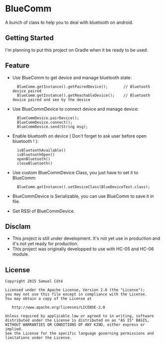 BlueComm
=====================
A bunch of class to help you to deal with bluetooth on android.

## Getting Started
I'm planning to put this project on Gradle when it be ready to be used.

## Feature
- Use BlueComm to get device and manage bluetooth state:

		BlueComm.getInstance().getPairedDevice();		// Bluetooth device paired
        BlueComm.getInstance().getReachableDevice();	// Bluetooth device paired and see by the device
    
- Use BlueCommDevice to connect device and manage device:

		BlueCommDevice.pairDevice();
		BlueCommDevice.connect();
		BlueCommDevice.send(String msg);        
    
- Enable bluetooth on device ( Don't forget to ask user before open bluetooth ! ):

		isBluetoothAvailable()
    	isBluetoothOpen()
    	openBluetooth()
    	closeBluetooth()
    
- Use custom BlueCommDevice Class, you just have to set it to BlueComm:
		
        BlueComm.getInstance().setDeviceClass(BlueDeviceTest.class);
        
- BlueCommDevice is Serializable, you can use BlueComm to save it in file.
- Get RSSI of BlueCommDevice.

## Disclam
- This project is still under development. It's not yet use in production and it's not yet ready for production.
- This project was originally developped to use with HC-05 and HC-06 module.

## License
	Copyright 2015 Samuel Côté

	Licensed under the Apache License, Version 2.0 (the "License");
	you may not use this file except in compliance with the License.
	You may obtain a copy of the License at

	   http://www.apache.org/licenses/LICENSE-2.0

	Unless required by applicable law or agreed to in writing, software
	distributed under the License is distributed on an "AS IS" BASIS,
	WITHOUT WARRANTIES OR CONDITIONS OF ANY KIND, either express or implied.
	See the License for the specific language governing permissions and
	limitations under the License.





